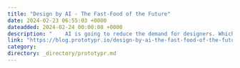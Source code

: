 ```yaml
---
title: "Design by AI - The Fast-Food of the Future"
date: 2024-02-23 06:55:03 +0000
dateadded: 2024-02-24 00:00:08 +0000
description: "    AI is going to reduce the demand for designers. Which areas will be affected? Which will survive?  Continue reading on Prototypr »  "
link: "https://blog.prototypr.io/design-by-ai-the-fast-food-of-the-future-55bef962b9bb?source=rss----eb297ea1161a---4"
category:
directory: _directory/prototypr.md
---
```

